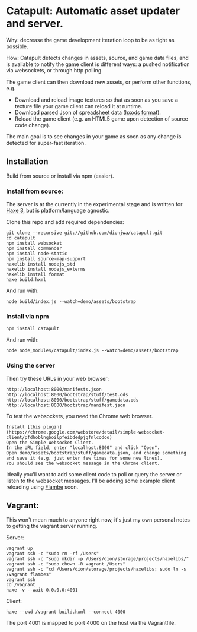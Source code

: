 [haxe]:http://http://haxe.org
[haxe3]:http://haxe.org/manual/haxe3
[flambe]:http://lib.haxe.org/p/flambe
[wafl]:https://github.com/aduros/flambe/wiki/Wafl
[nodejs]:http://nodejs.org/
[hxods]:https://github.com/ncannasse/hxods

# Catapult: Automatic asset updater and server.

Why: decrease the game development iteration loop to be as tight as possible.

How: Catapult detects changes in assets, source, and game data files, and is available to notify the game client is different ways: a pushed notification via websockets, or through http polling.

The game client can then download new assets, or perform other functions, e.g.

- Download and reload image textures so that as soon as you save a texture file your game client can reload it at runtime.
- Download parsed Json of spreadsheet data ([hxods format][hxods]).
- Reload the game client (e.g. an HTML5 game upon detection of source code change).

The main goal is to see changes in your game as soon as any change is detected for super-fast iteration.

## Installation

Build from source or install via npm (easier).

### Install from source:

The server is at the currently in the experimental stage and is written for [Haxe 3][haxe3], but is platform/language agnostic.  

Clone this repo and add required dependencies:

	git clone --recursive git://github.com/dionjwa/catapult.git
	cd catapult
	npm install websocket
	npm install commander
	npm install node-static
	npm install source-map-support
	haxelib install nodejs_std
	haxelib install nodejs_externs
	haxelib install format
	haxe build.hxml
	
And run with: 

	node build/index.js --watch=demo/assets/bootstrap
	

### Install via npm

	npm install catapult
	
And run with: 

	node node_modules/catapult/index.js --watch=demo/assets/bootstrap
	
### Using the server
	
Then try these URLs in your web browser:

	http://localhost:8000/manifests.json
	http://localhost:8000/bootstrap/stuff/test.ods
	http://localhost:8000/bootstrap/stuff/gamedata.ods
	http://localhost:8000/bootstrap/manifest.json
	
To test the websockets, you need the Chrome web browser.
	
	Install [this plugin](https://chrome.google.com/webstore/detail/simple-websocket-client/pfdhoblngboilpfeibdedpjgfnlcodoo)
	Open the Simple Websocket Client.
	In the URL field, enter "localhost:8000" and click "Open".
	Open demo/assets/bootstrap/stuff/gamedata.json, and change something and save it (e.g. just enter few times for some new lines).
	You should see the websocket message in the Chrome client.

Ideally you'll want to add some client code to poll or query the server or listen to the websocket messages.  I'll be adding some example client reloading using [Flambe][flambe] soon.
	
## Vagrant:

This won't mean much to anyone right now, it's just my own personal notes to getting the vagrant server running.

Server:

	vagrant up
	vagrant ssh -c "sudo rm -rf /Users"
	vagrant ssh -c "sudo mkdir -p /Users/dion/storage/projects/haxelibs/"
	vagrant ssh -c "sudo chown -R vagrant /Users"
	vagrant ssh -c "cd /Users/dion/storage/projects/haxelibs; sudo ln -s /vagrant flambes"
	vagrant ssh
	cd /vagrant
	haxe -v --wait 0.0.0.0:4001
	
Client:

	haxe --cwd /vagrant build.hxml --connect 4000
	
The port 4001 is mapped to port 4000 on the host via the Vagrantfile.
	



